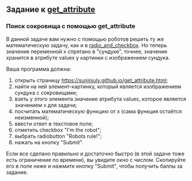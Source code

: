 ## Задание к [get_attribute](../solutions/get_attribute.py)

### Поиск сокровища с помощью get_attribute

В данной задаче вам нужно с помощью роботов решить ту же математическую задачу, как и в
[radio_and_checkbox](../radio_and_checkbox.py).
Но теперь значение переменной х спрятано в "сундуке", точнее, значение хранится в атрибуте valuex у картинки
с изображением сундука.

Ваша программа должна:

1) открыть страницу https://suninjuly.github.io/get_attribute.html;
2) найти на ней элемент-картинку, который является изображением сундука с сокровищами;
3) взять у этого элемента значение атрибута valuex, которое является значением x для задачи;
4) посчитать математическую функцию от x (сама функция остаётся неизменной);
5) ввести ответ в текстовое поле;
6) отметить checkbox "I'm the robot";
7) выбрать radiobutton "Robots rule!";
8) нажать на кнопку "Submit".

Если все сделано правильно и достаточно быстро (в этой задаче тоже есть ограничение по времени), вы увидите
окно с числом. Скопируйте его в поле ниже и нажмите кнопку "Submit", чтобы получить баллы за задание.
